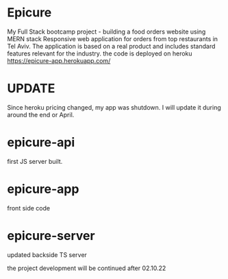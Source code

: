 # Epicure
  My Full Stack bootcamp project - building a food orders website using MERN stack
  Responsive web application for orders from top restaurants in Tel Aviv. 
  The application is based on a real product and includes standard features relevant for the industry.
  the code is deployed on heroku
  https://epicure-app.herokuapp.com/
  
# UPDATE
  Since heroku pricing changed, my app was shutdown. I will update it during around the end or April. 

# epicure-api 
 first JS server built.
# epicure-app
 front side code
# epicure-server
updated backside TS server 


the project development will be continued after 02.10.22
